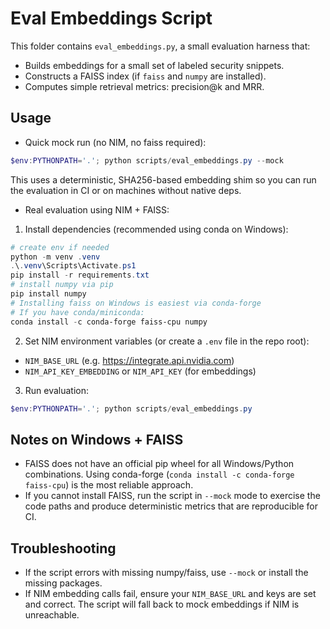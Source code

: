 Eval Embeddings Script
======================

This folder contains `eval_embeddings.py`, a small evaluation harness that:

- Builds embeddings for a small set of labeled security snippets.
- Constructs a FAISS index (if `faiss` and `numpy` are installed).
- Computes simple retrieval metrics: precision@k and MRR.

Usage
-----

- Quick mock run (no NIM, no faiss required):

```powershell
$env:PYTHONPATH='.'; python scripts/eval_embeddings.py --mock
```

This uses a deterministic, SHA256-based embedding shim so you can run the evaluation in CI or on machines without native deps.

- Real evaluation using NIM + FAISS:

1. Install dependencies (recommended using conda on Windows):

```powershell
# create env if needed
python -m venv .venv
.\.venv\Scripts\Activate.ps1
pip install -r requirements.txt
# install numpy via pip
pip install numpy
# Installing faiss on Windows is easiest via conda-forge
# If you have conda/miniconda:
conda install -c conda-forge faiss-cpu numpy
```

2. Set NIM environment variables (or create a `.env` file in the repo root):

- `NIM_BASE_URL` (e.g. https://integrate.api.nvidia.com)
- `NIM_API_KEY_EMBEDDING` or `NIM_API_KEY` (for embeddings)

3. Run evaluation:

```powershell
$env:PYTHONPATH='.'; python scripts/eval_embeddings.py
```

Notes on Windows + FAISS
------------------------
- FAISS does not have an official pip wheel for all Windows/Python combinations. Using conda-forge (`conda install -c conda-forge faiss-cpu`) is the most reliable approach.
- If you cannot install FAISS, run the script in `--mock` mode to exercise the code paths and produce deterministic metrics that are reproducible for CI.

Troubleshooting
---------------
- If the script errors with missing numpy/faiss, use `--mock` or install the missing packages.
- If NIM embedding calls fail, ensure your `NIM_BASE_URL` and keys are set and correct. The script will fall back to mock embeddings if NIM is unreachable.

